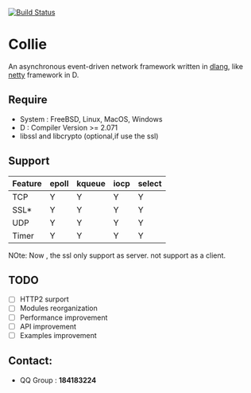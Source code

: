 [![Build Status](https://travis-ci.org/huntlabs/collie.svg?branch=master)](https://travis-ci.org/huntlabs/collie)

# Collie
An asynchronous event-driven network framework written in [dlang](http://dlang.org/), like [netty](http://netty.io/) framework in D.

## Require
- System : FreeBSD, Linux, MacOS, Windows
- D : Compiler Version >= 2.071
- libssl and libcrypto (optional,if use the ssl)

##  Support

Feature   |   epoll   |   kqueue   |   iocp    |   select
----------|-----------|------------|-----------|------------
TCP       |     Y     |     Y      |     Y     |     Y
SSL*      |     Y     |     Y      |     Y     |     Y
UDP       |     Y     |     Y      |     Y     |     Y
Timer     |     Y     |     Y      |     Y     |     Y

NOte: Now , the ssl only support as server. not support as a client.

## TODO
- [ ] HTTP2 surport
- [ ] Modules reorganization
- [ ] Performance improvement
- [ ] API improvement
- [ ] Examples improvement

## Contact:
* QQ Group : **184183224**
